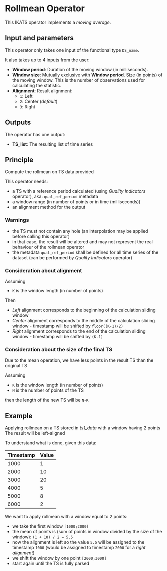 # Rollmean Operator

This IKATS operator implements a *moving average*.

## Input and parameters

This operator only takes one input of the functional type `DS_name`.

It also takes up to 4 inputs from the user:

- **Window period**: Duration of the moving window (in milliseconds).
- **Window size**: Mutually exclusive with **Window period**. Size (in points) of the moving window. This is the number of observations used for calculating the statistic.
- **Alignment**: Result alignment:
  - `1`: Left
  - `2`: Center (*default*)
  - `3`: Right

## Outputs

The operator has one output:

- **TS_list**: The resulting list of time series

## Principle

Compute the rollmean on TS data provided

This operator needs:

- a TS with a reference period calculated (using *Quality Indicators* operator), aka: `qual_ref_period` metadata
- a window range (in number of points or in time (milliseconds))
- an alignment method for the output

### Warnings

- the TS must not contain any hole (an interpolation may be applied before calling this operator)
- in that case, the result will be altered and may not represent the real behaviour of the rollmean operator
- the metadata `qual_ref_period` shall be defined for all time series of the dataset (can be performed by *Quality Indicators* operator)

### Consideration about alignment

Assuming

- `K` is the window length (in number of points)

Then

- *Left* alignment corresponds to the beginning of the calculation sliding window
- *Center* alignment corresponds to the middle of the calculation sliding window - timestamp will be shifted by `floor((K-1)/2)`
- *Right* alignment corresponds to the end of the calculation sliding window - timestamp will be shifted by `(K-1)`

### Consideration about the size of the final TS

Due to the mean operation, we have less points in the result TS than the original TS

Assuming

- `K` is the window length (in number of points)
- `N` is the number of points of the TS

then the length of the new TS will be `N-K`

## Example

Applying rollmean on a TS stored in *ts1_data* with a window having 2 points
The result will be left-aligned

To understand what is done, given this data:

| Timestamp | Value |
| --------- | ----- |
| 1000      | 1     |
| 2000      | 10    |
| 3000      | 20    |
| 4000      | 5     |
| 5000      | 8     |
| 6000      | 2     |

We want to apply rollmean with a window equal to 2 points:

- we take the first window `[1000;2000]`
- the mean of points is (sum of points in window divided by the size of the window): `(1 + 10) / 2 = 5.5`
- now the alignment is left so the value `5.5` will be assigned to the timestamp `1000` (would be assigned to timestamp `2000` for a *right alignment*)
- we shift the window by one point `[2000;3000]`
- start again until the TS is fully parsed
